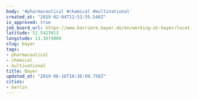```yaml
---
body: '#pharmaceutical #chemical #multinational'
created_at: "2019-02-04T12:51:55.546Z"
is_approved: true
job_board_url: https://www.karriere.bayer.de/en/working-at-bayer/locations/berlin/jobs/
latitude: 52.5423013
longitude: 13.3679809
slug: bayer
tags:
- pharmaceutical
- chemical
- multinational
title: Bayer
updated_at: "2019-06-16T10:36:09.750Z"
cities:
- berlin
---
```

